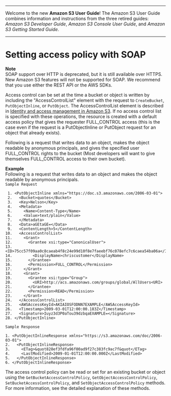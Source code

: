 --------

Welcome to the new **Amazon S3 User Guide**\! The Amazon S3 User Guide combines information and instructions from the three retired guides: *Amazon S3 Developer Guide*, *Amazon S3 Console User Guide*, and *Amazon S3 Getting Started Guide*\.

--------

# Setting access policy with SOAP<a name="SOAPAccessPolicy"></a>

**Note**  
 SOAP support over HTTP is deprecated, but it is still available over HTTPS\. New Amazon S3 features will not be supported for SOAP\. We recommend that you use either the REST API or the AWS SDKs\. 

Access control can be set at the time a bucket or object is written by including the "AccessControlList" element with the request to `CreateBucket`, `PutObjectInline`, or `PutObject`\. The AccessControlList element is described in [Identity and access management in Amazon S3](s3-access-control.md)\. If no access control list is specified with these operations, the resource is created with a default access policy that gives the requester FULL\_CONTROL access \(this is the case even if the request is a PutObjectInline or PutObject request for an object that already exists\)\.

Following is a request that writes data to an object, makes the object readable by anonymous principals, and gives the specified user FULL\_CONTROL rights to the bucket \(Most developers will want to give themselves FULL\_CONTROL access to their own bucket\)\.

**Example**  
Following is a request that writes data to an object and makes the object readable by anonymous principals\.  
 `Sample Request`   

```
 1. <PutObjectInline xmlns="https://doc.s3.amazonaws.com/2006-03-01">
 2.   <Bucket>quotes</Bucket>
 3.   <Key>Nelson</Key>
 4.   <Metadata>
 5.     <Name>Content-Type</Name>
 6.     <Value>text/plain</Value>
 7.   </Metadata>
 8.   <Data>aGEtaGE=</Data>
 9.   <ContentLength>5</ContentLength>
10.   <AccessControlList>
11.     <Grant>
12.       <Grantee xsi:type="CanonicalUser">
13.         <ID>75cc57f09aa0c8caeab4f8c24e99d10f8e7faeebf76c078efc7c6caea54ba06a</ID>
14.         <DisplayName>chriscustomer</DisplayName>
15.       </Grantee>
16.       <Permission>FULL_CONTROL</Permission>
17.     </Grant>
18.     <Grant>
19.       <Grantee xsi:type="Group">
20.         <URI>http://acs.amazonaws.com/groups/global/AllUsers<URI>
21.       </Grantee>
22.       <Permission>READ</Permission>
23.     </Grant>
24.   </AccessControlList>
25.   <AWSAccessKeyId>AKIAIOSFODNN7EXAMPLE</AWSAccessKeyId>
26.   <Timestamp>2009-03-01T12:00:00.183Z</Timestamp>
27.   <Signature>Iuyz3d3P0aTou39dzbqaEXAMPLE=</Signature>
28. </PutObjectInline>
```
 `Sample Response`   

```
1. <PutObjectInlineResponse xmlns="https://s3.amazonaws.com/doc/2006-03-01">
2.   <PutObjectInlineResponse>
3.     <ETag>&quot828ef3fdfa96f00ad9f27c383fc9ac7f&quot</ETag>
4.     <LastModified>2009-01-01T12:00:00.000Z</LastModified>
5.   </PutObjectInlineResponse>
6. </PutObjectInlineResponse>
```

The access control policy can be read or set for an existing bucket or object using the `GetBucketAccessControlPolicy`, `GetObjectAccessControlPolicy`, `SetBucketAccessControlPolicy`, and `SetObjectAccessControlPolicy` methods\. For more information, see the detailed explanation of these methods\.